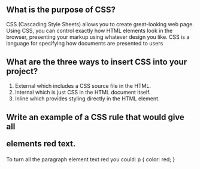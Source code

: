 ## What is the purpose of CSS?

CSS (Cascading Style Sheets) allows you to create great-looking web page. Using CSS, you can control exactly how HTML elements look in the browser, presenting your markup using whatever design you like. CSS is a language for specifying how documents are presented to users

## What are the three ways to insert CSS into your project?

1. External which includes a CSS source file in the HTML. 
2. Internal which is just CSS in the HTML document itself.
3. Inline which provides styling directly in the HTML element. 


## Write an example of a CSS rule that would give all <p> elements red text.
To turn all the paragraph element text red you could: p { color: red; }






